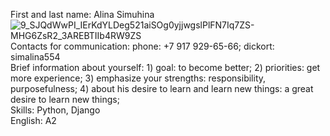 First and last name: Alina Simuhina<br>
![9_SJQdWwPI_IErKdYLDeg521aiSOg0yjjwgslPlFN7Iq7ZS-MHG6ZsR2_3AREBTIIb4RW9ZS](https://user-images.githubusercontent.com/98891098/171427499-359f3387-0dad-4814-9333-483629e51c5d.jpg)
<br>
Contacts for communication: phone: +7 917 929-65-66; dickort: simalina554<br>
Brief information about yourself: 1) goal: to become better; 2) priorities: get more experience; 3) emphasize your strengths: responsibility, purposefulness; 4) about his desire to learn and learn new things: a great desire to learn new things;<br>
Skills: Python, Django<br>
English: A2
